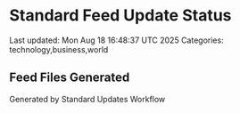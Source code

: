 # Standard Feed Update Status
Last updated: Mon Aug 18 16:48:37 UTC 2025
Categories: technology,business,world

## Feed Files Generated

Generated by Standard Updates Workflow
